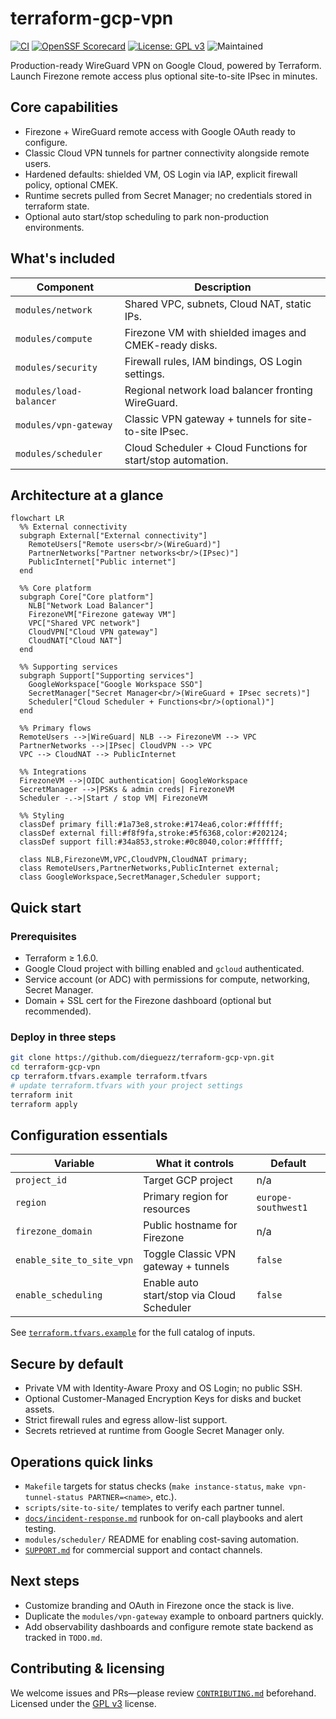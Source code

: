 # terraform-gcp-vpn

[![CI](https://github.com/dieguezz/terraform-gcp-vpn/actions/workflows/ci.yml/badge.svg?branch=main)](https://github.com/dieguezz/terraform-gcp-vpn/actions/workflows/ci.yml)
[![OpenSSF Scorecard](https://api.securityscorecards.dev/projects/github.com/dieguezz/terraform-gcp-vpn/badge)](https://securityscorecards.dev/viewer/?uri=github.com/dieguezz/terraform-gcp-vpn)
[![License: GPL v3](https://img.shields.io/badge/License-GPLv3-blue.svg)](LICENSE)
![Maintained](https://img.shields.io/badge/maintained-yes-success)

Production-ready WireGuard VPN on Google Cloud, powered by Terraform. Launch Firezone remote access plus optional site-to-site IPsec in minutes.


## Core capabilities

- Firezone + WireGuard remote access with Google OAuth ready to configure.
- Classic Cloud VPN tunnels for partner connectivity alongside remote users.
- Hardened defaults: shielded VM, OS Login via IAP, explicit firewall policy, optional CMEK.
- Runtime secrets pulled from Secret Manager; no credentials stored in terraform state.
- Optional auto start/stop scheduling to park non-production environments.

## What's included

| Component | Description |
|-----------|-------------|
| `modules/network` | Shared VPC, subnets, Cloud NAT, static IPs. |
| `modules/compute` | Firezone VM with shielded images and CMEK-ready disks. |
| `modules/security` | Firewall rules, IAM bindings, OS Login settings. |
| `modules/load-balancer` | Regional network load balancer fronting WireGuard. |
| `modules/vpn-gateway` | Classic VPN gateway + tunnels for site-to-site IPsec. |
| `modules/scheduler` | Cloud Scheduler + Cloud Functions for start/stop automation. |

## Architecture at a glance

```mermaid
flowchart LR
  %% External connectivity
  subgraph External["External connectivity"]
    RemoteUsers["Remote users<br/>(WireGuard)"]
    PartnerNetworks["Partner networks<br/>(IPsec)"]
    PublicInternet["Public internet"]
  end

  %% Core platform
  subgraph Core["Core platform"]
    NLB["Network Load Balancer"]
    FirezoneVM["Firezone gateway VM"]
    VPC["Shared VPC network"]
    CloudVPN["Cloud VPN gateway"]
    CloudNAT["Cloud NAT"]
  end

  %% Supporting services
  subgraph Support["Supporting services"]
    GoogleWorkspace["Google Workspace SSO"]
    SecretManager["Secret Manager<br/>(WireGuard + IPsec secrets)"]
    Scheduler["Cloud Scheduler + Functions<br/>(optional)"]
  end

  %% Primary flows
  RemoteUsers -->|WireGuard| NLB --> FirezoneVM --> VPC
  PartnerNetworks -->|IPsec| CloudVPN --> VPC
  VPC --> CloudNAT --> PublicInternet

  %% Integrations
  FirezoneVM -->|OIDC authentication| GoogleWorkspace
  SecretManager -->|PSKs & admin creds| FirezoneVM
  Scheduler -.->|Start / stop VM| FirezoneVM

  %% Styling
  classDef primary fill:#1a73e8,stroke:#174ea6,color:#ffffff;
  classDef external fill:#f8f9fa,stroke:#5f6368,color:#202124;
  classDef support fill:#34a853,stroke:#0c8040,color:#ffffff;

  class NLB,FirezoneVM,VPC,CloudVPN,CloudNAT primary;
  class RemoteUsers,PartnerNetworks,PublicInternet external;
  class GoogleWorkspace,SecretManager,Scheduler support;
```

## Quick start

### Prerequisites
- Terraform ≥ 1.6.0.
- Google Cloud project with billing enabled and `gcloud` authenticated.
- Service account (or ADC) with permissions for compute, networking, Secret Manager.
- Domain + SSL cert for the Firezone dashboard (optional but recommended).

### Deploy in three steps
```bash
git clone https://github.com/dieguezz/terraform-gcp-vpn.git
cd terraform-gcp-vpn
cp terraform.tfvars.example terraform.tfvars
# update terraform.tfvars with your project settings
terraform init
terraform apply
```

## Configuration essentials

| Variable | What it controls | Default |
|----------|-----------------|---------|
| `project_id` | Target GCP project | n/a |
| `region` | Primary region for resources | `europe-southwest1` |
| `firezone_domain` | Public hostname for Firezone | n/a |
| `enable_site_to_site_vpn` | Toggle Classic VPN gateway + tunnels | `false` |
| `enable_scheduling` | Enable auto start/stop via Cloud Scheduler | `false` |

See [`terraform.tfvars.example`](terraform.tfvars.example) for the full catalog of inputs.

## Secure by default

- Private VM with Identity-Aware Proxy and OS Login; no public SSH.
- Optional Customer-Managed Encryption Keys for disks and bucket assets.
- Strict firewall rules and egress allow-list support.
- Secrets retrieved at runtime from Google Secret Manager only.

## Operations quick links

- `Makefile` targets for status checks (`make instance-status`, `make vpn-tunnel-status PARTNER=<name>`, etc.).
- `scripts/site-to-site/` templates to verify each partner tunnel.
- [`docs/incident-response.md`](docs/incident-response.md) runbook for on-call playbooks and alert testing.
- `modules/scheduler/` README for enabling cost-saving automation.
- [`SUPPORT.md`](SUPPORT.md) for commercial support and contact channels.

## Next steps

- Customize branding and OAuth in Firezone once the stack is live.
- Duplicate the `modules/vpn-gateway` example to onboard partners quickly.
- Add observability dashboards and configure remote state backend as tracked in `TODO.md`.

## Contributing & licensing

We welcome issues and PRs—please review [`CONTRIBUTING.md`](CONTRIBUTING.md) beforehand. Licensed under the [GPL v3](LICENSE) license.
